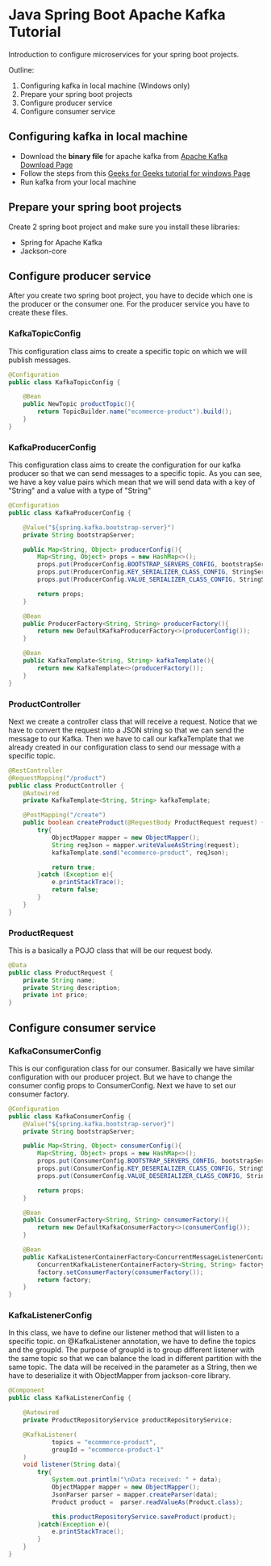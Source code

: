 # Java Spring Boot Apache Kafka Tutorial

Introduction to configure microservices for your spring boot projects.

Outline:
1. Configuring kafka in local machine (Windows only)
2. Prepare your spring boot projects
2. Configure producer service
3. Configure consumer service

## Configuring kafka in local machine

- Download the **binary file** for apache kafka from [Apache Kafka Download Page](https://kafka.apache.org/downloads "Apache kafka download link")
- Follow the steps from this [Geeks for Geeks tutorial for windows Page](https://www.geeksforgeeks.org/how-to-install-and-run-apache-kafka-on-windows/ "Geeks for Geesk tutorial apache kafka")
- Run kafka from your local machine
 
## Prepare your spring boot projects

Create 2 spring boot project and make sure you install these libraries:
- Spring for Apache Kafka
- Jackson-core
 
## Configure producer service

After you create two spring boot project, you have to decide which one is the producer or the consumer one. For the producer service you have to create these files.

### KafkaTopicConfig
This configuration class aims to create a specific topic on which we will publish messages.
```java
@Configuration
public class KafkaTopicConfig {

    @Bean
    public NewTopic productTopic(){
        return TopicBuilder.name("ecommerce-product").build();
    }
}
```

### KafkaProducerConfig
This configuration class aims to create the configuration for our kafka producer so that we can send messages to a specific topic. As you can see, we have a key value pairs which mean that we will send data with a key of "String" and a value with a type of "String"
```java
@Configuration
public class KafkaProducerConfig {

    @Value("${spring.kafka.bootstrap-server}")
    private String bootstrapServer;

    public Map<String, Object> producerConfig(){
        Map<String, Object> props = new HashMap<>();
        props.put(ProducerConfig.BOOTSTRAP_SERVERS_CONFIG, bootstrapServer);
        props.put(ProducerConfig.KEY_SERIALIZER_CLASS_CONFIG, StringSerializer.class);
        props.put(ProducerConfig.VALUE_SERIALIZER_CLASS_CONFIG, StringSerializer.class);

        return props;
    }

    @Bean
    public ProducerFactory<String, String> producerFactory(){
        return new DefaultKafkaProducerFactory<>(producerConfig());
    }

    @Bean
    public KafkaTemplate<String, String> kafkaTemplate(){
        return new KafkaTemplate<>(producerFactory());
    }
}
```

### ProductController
Next we create a controller class that will receive a request. Notice that we have to convert the request into a JSON string so that we can send the message to our Kafka. Then we have to call our kafkaTemplate that we already created in our configuration class to send our message with a specific topic.
```java
@RestController
@RequestMapping("/product")
public class ProductController {
    @Autowired
    private KafkaTemplate<String, String> kafkaTemplate;

    @PostMapping("/create")
    public boolean createProduct(@RequestBody ProductRequest request) {
        try{
            ObjectMapper mapper = new ObjectMapper();
            String reqJson = mapper.writeValueAsString(request);
            kafkaTemplate.send("ecommerce-product", reqJson);

            return true;
        }catch (Exception e){
            e.printStackTrace();
            return false;
        }
    }
}
```

### ProductRequest
This is a basically a POJO class that will be our request body.
```java
@Data
public class ProductRequest {
    private String name;
    private String description;
    private int price;
}
```

## Configure consumer service

### KafkaConsumerConfig
This is our configuration class for our consumer. Basically we have similar configuration with our producer project. But we have to change the consumer config props to ConsumerConfig. Next we have to set our consumer factory.
```java
@Configuration
public class KafkaConsumerConfig {
    @Value("${spring.kafka.bootstrap-server}")
    private String bootstrapServer;

    public Map<String, Object> consumerConfig(){
        Map<String, Object> props = new HashMap<>();
        props.put(ConsumerConfig.BOOTSTRAP_SERVERS_CONFIG, bootstrapServer);
        props.put(ConsumerConfig.KEY_DESERIALIZER_CLASS_CONFIG, StringSerializer.class);
        props.put(ConsumerConfig.VALUE_DESERIALIZER_CLASS_CONFIG, StringSerializer.class);

        return props;
    }

    @Bean
    public ConsumerFactory<String, String> consumerFactory(){
        return new DefaultKafkaConsumerFactory<>(consumerConfig());
    }

    @Bean
    public KafkaListenerContainerFactory<ConcurrentMessageListenerContainer<String, String>> factory(){
        ConcurrentKafkaListenerContainerFactory<String, String> factory = new ConcurrentKafkaListenerContainerFactory<>();
        factory.setConsumerFactory(consumerFactory());
        return factory;
    }
}
```

### KafkaListenerConfig
In this class, we have to define our listener method that will listen to a specific topic. on @KafkaListener annotation, we have to define the topics and the groupId. The purpose of groupId is to group different listener with the same topic so that we can balance the load in different partition with the same topic. The data will be received in the parameter as a String, then we have to deserialize it with ObjectMapper from jackson-core library.
```java
@Component
public class KafkaListenerConfig {

    @Autowired
    private ProductRepositoryService productRepositoryService;

    @KafkaListener(
            topics = "ecommerce-product",
            groupId = "ecommerce-product-1"
    )
    void listener(String data){
        try{
            System.out.println("\nData received: " + data);
            ObjectMapper mapper = new ObjectMapper();
            JsonParser parser = mapper.createParser(data);
            Product product =  parser.readValueAs(Product.class);

            this.productRepositoryService.saveProduct(product);
        }catch(Exception e){
            e.printStackTrace();
        }
    }
}
```
